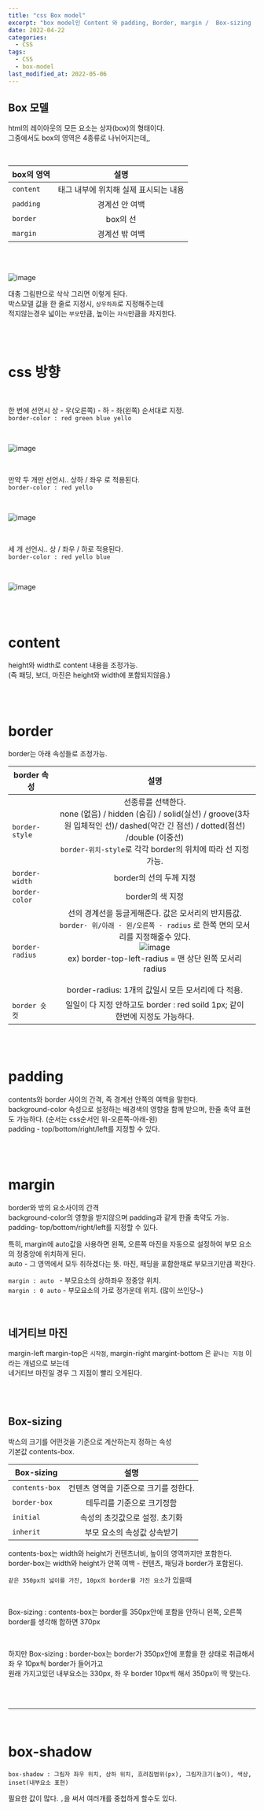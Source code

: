 ```yaml
---
title: "css Box model"
excerpt: "box model인 Content 와 padding, Border, margin /  Box-sizing  / box-shadow"
date: 2022-04-22
categories:
  - CSS
tags:
  - CSS
  - box-model
last_modified_at: 2022-05-06
---
```


## Box 모델

html의 레이아웃의 모든 요소는 상자(box)의 형태이다.  
그중에서도 box의 영역은 4종류로 나뉘어지는데,,

<br>

| box의 영역 |                 설명                  |
| ---------- | :-----------------------------------: |
| `content`  | 태그 내부에 위치해 실제 표시되는 내용 |
| `padding`  |            경계선 안 여백             |
| `border`   |               box의 선                |
| `margin`   |            경계선 밖 여백             |

<br>
<br>

![image](https://user-images.githubusercontent.com/91597005/164678118-6d167215-7523-4b39-a408-c7561a237286.png)

대충 그림판으로 삭삭 그리면 이렇게 된다.  
박스모델 값을 한 줄로 지정시, `상우하좌`로 지정해주는데  
적지않는경우 넓이는 `부모`만큼, 높이는 `자식`만큼을 차지한다.

<br>
<br>

# css 방향

<br>

한 번에 선언시 상 - 우(오른쪽) - 하 - 좌(왼쪽) 순서대로 지정.  
`border-color : red green blue yello `

<br>

![image](https://user-images.githubusercontent.com/91597005/164675311-bc6a9a8c-d79b-4c7b-83cf-0f77a125b790.png)

<br>

만약 두 개만 선언시.. 상하 / 좌우 로 적용된다.  
`border-color : red yello `

<br>

![image](https://user-images.githubusercontent.com/91597005/164675609-c4ed7a78-3769-410a-960e-212b24fb21f9.png)

<br>

세 개 선언시.. 상 / 좌우 / 하로 적용된다.  
`border-color : red yello blue`

<br>

![image](https://user-images.githubusercontent.com/91597005/164675868-01893cdb-4475-4f85-ac5b-dce3664642fa.png)

<br>
<br>

# content

height와 width로 content 내용을 조정가능.  
(즉 패딩, 보더, 마진은 height와 width에 포함되지않음.)

<br>
<br>

# border

border는 아래 속성들로 조정가능.

| border 속성     |                                                                                                                                                                                         설명                                                                                                                                                                                         |
| --------------- | :----------------------------------------------------------------------------------------------------------------------------------------------------------------------------------------------------------------------------------------------------------------------------------------------------------------------------------------------------------------------------------: |
| `border-style`  |                                                                                선종류를 선택한다. <br> none (없음) / hidden (숨김) / solid(실선) / groove(3차원 입체적인 선)/ dashed(약간 긴 점선) / dotted(점선) /double (이중선) <br> `border-위치-style`로 각각 border의 위치에 따라 선 지정가능.                                                                                 |
| `border-width`  |                                                                                                                                                                               border의 선의 두께 지정                                                                                                                                                                                |
| `border-color`  |                                                                                                                                                                                   border의 색 지정                                                                                                                                                                                   |
| `border-radius` | 선의 경계선을 둥글게해준다. 값은 모서리의 반지름값. <br> `border- 위/아래 - 왼/오른쪽 - radius` 로 한쪽 면의 모서리를 지정해줄수 있다. <br> ![image](https://user-images.githubusercontent.com/91597005/164676343-9ba3da6a-c405-468c-ada9-27abe1aae7c5.png)<br> ex) border-top-left-radius = 맨 상단 왼쪽 모서리 radius <br> <Br> border-radius: 1개의 값일시 모든 모서리에 다 적용. |
| `border 숏컷`   |                                                                                                                                                  일일이 다 지정 안하고도 border : red soild 1px; 같이 <br> 한번에 지정도 가능하다.                                                                                                                                                   |

<br>
<br>

# padding

contents와 border 사이의 간격, 즉 경계선 안쪽의 여백을 말한다.  
background-color 속성으로 설정하는 배경색의 영향을 함께 받으며, 한줄 축약 표현도 가능하다. (순서는 css순서인 위-오른쪽-아래-왼)  
padding - top/bottom/right/left를 지정할 수 있다.

<br>
<br>

# margin

border와 밖의 요소사이의 간격  
background-color의 영향을 받지않으며 padding과 같게 한줄 축약도 가능.  
padding- top/bottom/right/left를 지정할 수 있다.

특히, margin에 auto값을 사용하면 왼쪽, 오른쪽 마진을 자동으로 설정하여 부모 요소의 정중앙에 위치하게 된다.  
auto - 그 영역에서 모두 취하겠다는 뜻. 마진, 패딩을 포함한채로 부모크기만큼 꽉찬다.

`margin : auto ` - 부모요소의 상하좌우 정중앙 위치.  
 `margin : 0 auto` - 부모요소의 가로 정가운데 위치. (많이 쓰인당~)

<br>

## 네거티브 마진

margin-left margin-top은 `시작점`, margin-right margint-bottom 은 `끝나는 지점` 이라는 개념으로 보는데  
네거티브 마진일 경우 그 지점이 빨리 오게된다.

<br>
<br>

## Box-sizing

박스의 크기를 어떤것을 기준으로 계산하는지 정하는 속성  
기본값 contents-box.

| Box-sizing     |                 설명                  |
| -------------- | :-----------------------------------: |
| `contents-box` | 컨텐츠 영역을 기준으로 크기를 정한다. |
| `border-box`   |      테두리를 기준으로 크기정함       |
| `initial`      |    속성의 초깃값으로 설정. 초기화     |
| `inherit`      |      부모 요소의 속성값 상속받기      |

contents-box는 width와 height가 컨텐츠너비, 높이의 영역까지만 포함한다.  
border-box는 width와 height가 안쪽 여백 - 컨텐츠, 패딩과 border가 포함된다.

`같은 350px의 넓이를 가진, 10px의 border를 가진 요소`가 있을때

<br>

Box-sizing : contents-box는 border를 350px안에 포함을 안하니 왼쪽, 오른쪽 border를 생각해 합하면 370px

<br>

하지만 Box-sizing : border-box는 border가 350px안에 포함을 한 상태로 취급해서 좌 우 10px씩 border가 들어가고  
 원래 가지고있던 내부요소는 330px, 좌 우 border 10px씩 해서 350px이 딱 맞는다.

<br>

<br>

---

<br>

# box-shadow

`box-shadow : 그림자 좌우 위치, 상하 위치, 흐려짐범위(px), 그림자크기(높이), 색상, inset(내부요소 표현)`

필요한 값이 많다. `,`을 써서 여러개를 중첩하게 할수도 있다.
